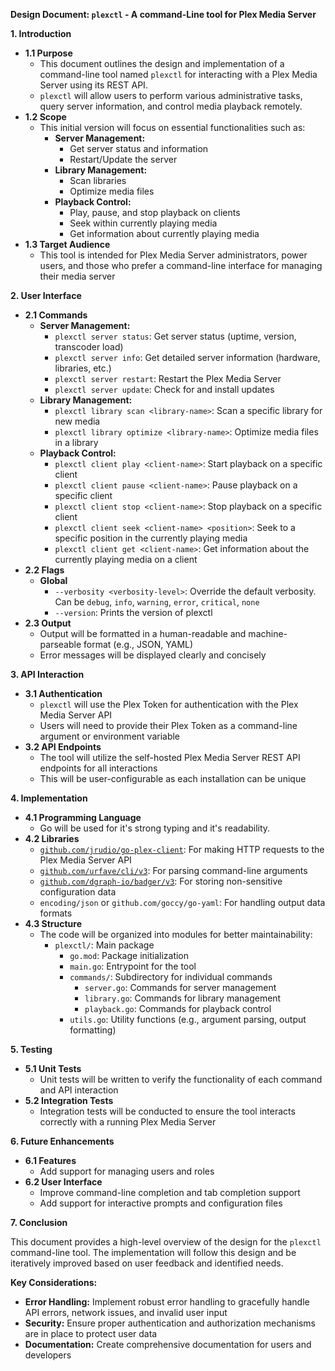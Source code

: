 **Design Document: `plexctl` - A command-Line tool for Plex Media Server**

**1. Introduction**

* **1.1 Purpose**
    * This document outlines the design and implementation of a command-line tool named `plexctl` for interacting with a Plex Media Server using its REST API.
    * `plexctl` will allow users to perform various administrative tasks, query server information, and control media playback remotely.
* **1.2 Scope**
    * This initial version will focus on essential functionalities such as:
        * **Server Management:**
            * Get server status and information
            * Restart/Update the server
        * **Library Management:**
            * Scan libraries
            * Optimize media files
        * **Playback Control:**
            * Play, pause, and stop playback on clients
            * Seek within currently playing media
            * Get information about currently playing media
* **1.3 Target Audience**
    * This tool is intended for Plex Media Server administrators, power users, and those who prefer a command-line interface for managing their media server

**2. User Interface**

* **2.1 Commands**
    * **Server Management:**
        * `plexctl server status`: Get server status (uptime, version, transcoder load)
        * `plexctl server info`: Get detailed server information (hardware, libraries, etc.)
        * `plexctl server restart`: Restart the Plex Media Server
        * `plexctl server update`: Check for and install updates
    * **Library Management:**
        * `plexctl library scan <library-name>`: Scan a specific library for new media
        * `plexctl library optimize <library-name>`: Optimize media files in a library
    * **Playback Control:**
        * `plexctl client play <client-name>`: Start playback on a specific client
        * `plexctl client pause <client-name>`: Pause playback on a specific client
        * `plexctl client stop <client-name>`: Stop playback on a specific client
        * `plexctl client seek <client-name> <position>`: Seek to a specific position in the currently playing media
        * `plexctl client get <client-name>`: Get information about the currently playing media on a client
* **2.2 Flags**
    * **Global**
      * `--verbosity <verbosity-level>`: Override the default verbosity. Can be `debug`, `info`, `warning`, `error`, `critical`, `none`
      * `--version`: Prints the version of plexctl
* **2.3 Output**
    * Output will be formatted in a human-readable and machine-parseable format (e.g., JSON, YAML)
    * Error messages will be displayed clearly and concisely

**3. API Interaction**

* **3.1 Authentication**
    * `plexctl` will use the Plex Token for authentication with the Plex Media Server API
    * Users will need to provide their Plex Token as a command-line argument or environment variable
* **3.2 API Endpoints**
    * The tool will utilize the self-hosted Plex Media Server REST API endpoints for all interactions
    * This will be user-configurable as each installation can be unique

**4. Implementation**

* **4.1 Programming Language**
    * Go will be used for it's strong typing and it's readability.
* **4.2 Libraries**
    * [`github.com/jrudio/go-plex-client`](github.com/jrudio/go-plex-client): For making HTTP requests to the Plex Media Server API
    * [`github.com/urfave/cli/v3`](https://github.com/urfave/cli): For parsing command-line arguments
    * [`github.com/dgraph-io/badger/v3`](github.com/dgraph-io/badger/v3): For storing non-sensitive configuration data
    * `encoding/json` or `github.com/goccy/go-yaml`: For handling output data formats
* **4.3 Structure**
    * The code will be organized into modules for better maintainability:
        * `plexctl/`: Main package
            * `go.mod`: Package initialization
            * `main.go`: Entrypoint for the tool
            * `commands/`: Subdirectory for individual commands
                * `server.go`: Commands for server management
                * `library.go`: Commands for library management
                * `playback.go`: Commands for playback control
            * `utils.go`: Utility functions (e.g., argument parsing, output formatting)

**5. Testing**

* **5.1 Unit Tests**
    * Unit tests will be written to verify the functionality of each command and API interaction
* **5.2 Integration Tests**
    * Integration tests will be conducted to ensure the tool interacts correctly with a running Plex Media Server

**6. Future Enhancements**

* **6.1 Features**
    * Add support for managing users and roles
    <!-- * Implement features for transcoding and media management -->
    <!-- * Add support for controlling playback on multiple clients simultaneously -->
* **6.2 User Interface**
    * Improve command-line completion and tab completion support
    * Add support for interactive prompts and configuration files

**7. Conclusion**

This document provides a high-level overview of the design for the `plexctl` command-line tool. The implementation will follow this design and be iteratively improved based on user feedback and identified needs.

**Key Considerations:**

* **Error Handling:** Implement robust error handling to gracefully handle API errors, network issues, and invalid user input
* **Security:** Ensure proper authentication and authorization mechanisms are in place to protect user data
* **Documentation:** Create comprehensive documentation for users and developers
